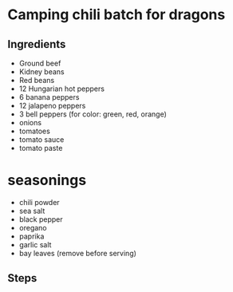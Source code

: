 # Camping chili batch for dragons

## Ingredients
* Ground beef
* Kidney beans
* Red beans
* 12 Hungarian hot peppers
* 6 banana peppers
* 12 jalapeno peppers
* 3 bell peppers (for color: green, red, orange) 
* onions
* tomatoes
* tomato sauce
* tomato paste

# seasonings 
* chili powder
* sea salt
* black pepper
* oregano
* paprika
* garlic salt
* bay leaves (remove before serving)

## Steps

